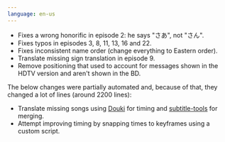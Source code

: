 ```yaml
---
language: en-us
---
```


- Fixes a wrong honorific in episode 2: he says "さあ", not "さん".
- Fixes typos in episodes 3, 8, 11, 13, 16 and 22.
- Fixes inconsistent name order (change everything to Eastern order).
- Translate missing sign translation in episode 9.
- Remove positioning that used to account for messages shown in the HDTV version and aren't shown in the BD.

The below changes were partially automated and, because of that, they changed a lot of lines (around 2200 lines):

- Translate missing songs using [Douki](https://github.com/qgustavor/douki/) for timing and [subtitle-tools](https://github.com/qgustavor/subtitle-tools) for merging.
- Attempt improving timing by snapping times to keyframes using a custom script.
